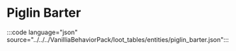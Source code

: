 # Piglin Barter

:::code language="json" source="../../../VanilliaBehaviorPack/loot_tables/entities/piglin_barter.json":::